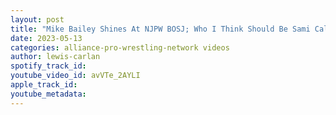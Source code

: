```yaml
---
layout: post
title: "Mike Bailey Shines At NJPW BOSJ; Who I Think Should Be Sami Callihan's Partners at Under Siege"
date: 2023-05-13
categories: alliance-pro-wrestling-network videos
author: lewis-carlan
spotify_track_id: 
youtube_video_id: avVTe_2AYLI
apple_track_id: 
youtube_metadata: 
---
```

